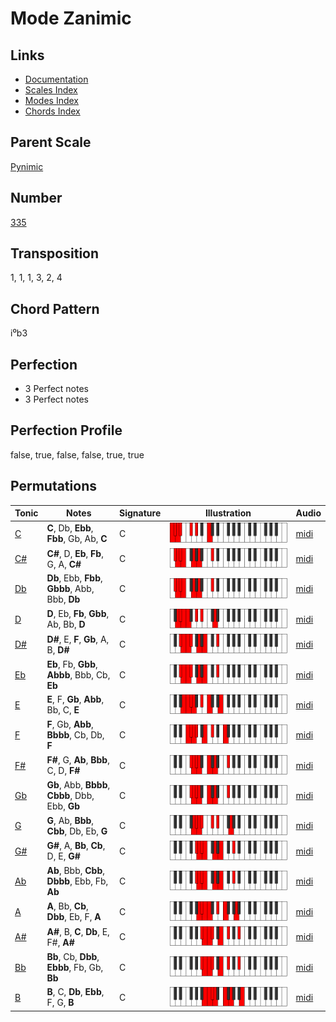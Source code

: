 # Mode Zanimic

## Links

- [Documentation](README.md)
- [Scales Index](Scales.md)
- [Modes Index](Modes.md)
- [Chords Index](Chords.md)

## Parent Scale

[Pynimic](ScalePynimic.md)

## Number

[335](https://ianring.com/musictheory/scales/335)

## Transposition

1, 1, 1, 3, 2, 4

## Chord Pattern

i⁰b3

## Perfection

- 3 Perfect notes
- 3 Perfect notes

## Perfection Profile

false, true, false, false, true, true

## Permutations

| Tonic | Notes | Signature | Illustration | Audio |
|-------|-------|-----------|--------------|-------|
| [C](ModeCNaturalZanimic.md) | **C**, Db, **Ebb**, **Fbb**, Gb, Ab, **C** | C | ![CNaturalZanimic](ModeCNaturalZanimic.png) | [midi](https://github.com/edipermadi/music/blob/main/docs/ModeCNaturalZanimic.mid?raw=true) |
| [C#](ModeCSharpZanimic.md) | **C#**, D, **Eb**, **Fb**, G, A, **C#** | C | ![CSharpZanimic](ModeCSharpZanimic.png) | [midi](https://github.com/edipermadi/music/blob/main/docs/ModeCSharpZanimic.mid?raw=true) |
| [Db](ModeDFlatZanimic.md) | **Db**, Ebb, **Fbb**, **Gbbb**, Abb, Bbb, **Db** | C | ![DFlatZanimic](ModeDFlatZanimic.png) | [midi](https://github.com/edipermadi/music/blob/main/docs/ModeDFlatZanimic.mid?raw=true) |
| [D](ModeDNaturalZanimic.md) | **D**, Eb, **Fb**, **Gbb**, Ab, Bb, **D** | C | ![DNaturalZanimic](ModeDNaturalZanimic.png) | [midi](https://github.com/edipermadi/music/blob/main/docs/ModeDNaturalZanimic.mid?raw=true) |
| [D#](ModeDSharpZanimic.md) | **D#**, E, **F**, **Gb**, A, B, **D#** | C | ![DSharpZanimic](ModeDSharpZanimic.png) | [midi](https://github.com/edipermadi/music/blob/main/docs/ModeDSharpZanimic.mid?raw=true) |
| [Eb](ModeEFlatZanimic.md) | **Eb**, Fb, **Gbb**, **Abbb**, Bbb, Cb, **Eb** | C | ![EFlatZanimic](ModeEFlatZanimic.png) | [midi](https://github.com/edipermadi/music/blob/main/docs/ModeEFlatZanimic.mid?raw=true) |
| [E](ModeENaturalZanimic.md) | **E**, F, **Gb**, **Abb**, Bb, C, **E** | C | ![ENaturalZanimic](ModeENaturalZanimic.png) | [midi](https://github.com/edipermadi/music/blob/main/docs/ModeENaturalZanimic.mid?raw=true) |
| [F](ModeFNaturalZanimic.md) | **F**, Gb, **Abb**, **Bbbb**, Cb, Db, **F** | C | ![FNaturalZanimic](ModeFNaturalZanimic.png) | [midi](https://github.com/edipermadi/music/blob/main/docs/ModeFNaturalZanimic.mid?raw=true) |
| [F#](ModeFSharpZanimic.md) | **F#**, G, **Ab**, **Bbb**, C, D, **F#** | C | ![FSharpZanimic](ModeFSharpZanimic.png) | [midi](https://github.com/edipermadi/music/blob/main/docs/ModeFSharpZanimic.mid?raw=true) |
| [Gb](ModeGFlatZanimic.md) | **Gb**, Abb, **Bbbb**, **Cbbb**, Dbb, Ebb, **Gb** | C | ![GFlatZanimic](ModeGFlatZanimic.png) | [midi](https://github.com/edipermadi/music/blob/main/docs/ModeGFlatZanimic.mid?raw=true) |
| [G](ModeGNaturalZanimic.md) | **G**, Ab, **Bbb**, **Cbb**, Db, Eb, **G** | C | ![GNaturalZanimic](ModeGNaturalZanimic.png) | [midi](https://github.com/edipermadi/music/blob/main/docs/ModeGNaturalZanimic.mid?raw=true) |
| [G#](ModeGSharpZanimic.md) | **G#**, A, **Bb**, **Cb**, D, E, **G#** | C | ![GSharpZanimic](ModeGSharpZanimic.png) | [midi](https://github.com/edipermadi/music/blob/main/docs/ModeGSharpZanimic.mid?raw=true) |
| [Ab](ModeAFlatZanimic.md) | **Ab**, Bbb, **Cbb**, **Dbbb**, Ebb, Fb, **Ab** | C | ![AFlatZanimic](ModeAFlatZanimic.png) | [midi](https://github.com/edipermadi/music/blob/main/docs/ModeAFlatZanimic.mid?raw=true) |
| [A](ModeANaturalZanimic.md) | **A**, Bb, **Cb**, **Dbb**, Eb, F, **A** | C | ![ANaturalZanimic](ModeANaturalZanimic.png) | [midi](https://github.com/edipermadi/music/blob/main/docs/ModeANaturalZanimic.mid?raw=true) |
| [A#](ModeASharpZanimic.md) | **A#**, B, **C**, **Db**, E, F#, **A#** | C | ![ASharpZanimic](ModeASharpZanimic.png) | [midi](https://github.com/edipermadi/music/blob/main/docs/ModeASharpZanimic.mid?raw=true) |
| [Bb](ModeBFlatZanimic.md) | **Bb**, Cb, **Dbb**, **Ebbb**, Fb, Gb, **Bb** | C | ![BFlatZanimic](ModeBFlatZanimic.png) | [midi](https://github.com/edipermadi/music/blob/main/docs/ModeBFlatZanimic.mid?raw=true) |
| [B](ModeBNaturalZanimic.md) | **B**, C, **Db**, **Ebb**, F, G, **B** | C | ![BNaturalZanimic](ModeBNaturalZanimic.png) | [midi](https://github.com/edipermadi/music/blob/main/docs/ModeBNaturalZanimic.mid?raw=true) |
